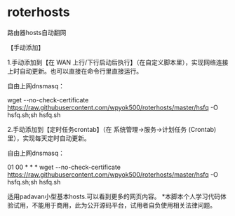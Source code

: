 # roterhosts

路由器hosts自动翻网

【手动添加】

1.手动添加到【在 WAN 上行/下行启动后执行】（在自定义脚本里），实现网络连接上时自动更新。也可以直接在命令行里直接运行。

自由上网dnsmasq：

wget --no-check-certificate https://raw.githubusercontent.com/wpyok500/roterhosts/master/hsfq -O hsfq.sh;sh hsfq.sh


2.手动添加到【定时任务crontab】（在 系统管理→服务→计划任务 (Crontab)里），实现每天定时自动更新。

自由上网dnsmasq：


01 00 * * * wget --no-check-certificate https://raw.githubusercontent.com/wpyok500/roterhosts/master/hsfq -O hsfq.sh;sh hsfq.sh



适用padavan小型基本hosts.可以看到更多的网页内容。 *本脚本个人学习代码体验试用，不能用于商用，此为公开源码平台，试用者自负使用相关法律问题。
